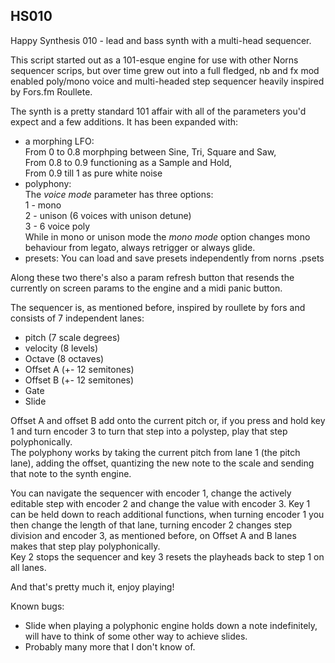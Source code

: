## HS010

Happy Synthesis 010 - lead and bass synth with a multi-head sequencer.

This script started out as a 101-esque engine for use with other Norns sequencer scrips, 
but over time grew out into a full fledged, nb and fx mod enabled poly/mono voice and multi-headed step sequencer
heavily inspired by Fors.fm Roullete.

The synth is a pretty standard 101 affair with all of the parameters you'd expect and a few additions.
It has been expanded with:
- a morphing LFO:  
  From 0 to 0.8 morphping between Sine, Tri, Square and Saw,  
  From 0.8 to 0.9 functioning as a Sample and Hold,  
  From 0.9 till 1 as pure white noise  
- polyphony:  
  The *voice mode* parameter has three options:  
  1 - mono  
  2 - unison (6 voices with unison detune)  
  3 - 6 voice poly  
  While in mono or unison mode the *mono mode* option changes mono behaviour from legato, always retrigger or always glide.
- presets:
  You can load and save presets independently from norns .psets

Along these two there's also a param refresh button that resends the currently on screen params to the engine and a midi panic button.

The sequencer is, as mentioned before, inspired by roullete by fors and consists of 7 independent lanes:
- pitch (7 scale degrees)  
- velocity (8 levels)  
- Octave (8 octaves)  
- Offset A (+- 12 semitones)
- Offset B (+- 12 semitones)
- Gate  
- Slide  

Offset A and offset B add onto the current pitch or, if you press and hold key 1 and turn encoder 3 to turn that step into a polystep, play that step polyphonically.   
The polyphony works by taking the current pitch from lane 1 (the pitch lane), adding the offset, quantizing the new note to the scale and sending that note to the synth engine.  

You can navigate the sequencer with encoder 1, change the actively editable step with encoder 2 and change the value with encoder 3. 
Key 1 can be held down to reach additional functions, when turning encoder 1 you then change the length of that lane, turning encoder 2 changes step division and encoder 3, as mentioned before, on Offset A and B lanes makes that step play polyphonically.  
Key 2 stops the sequencer and key 3 resets the playheads back to step 1 on all lanes.

And that's pretty much it, enjoy playing!  

Known bugs:  
  - Slide when playing a polyphonic engine holds down a note indefinitely, will have to think of some other way to achieve slides.  
  - Probably many more that I don't know of.



  

